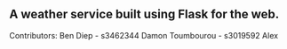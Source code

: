 A weather service built using Flask for the web.
-------------------------------------------------
Contributors:
Ben Diep - s3462344
Damon Toumbourou - s3019592
Alex
